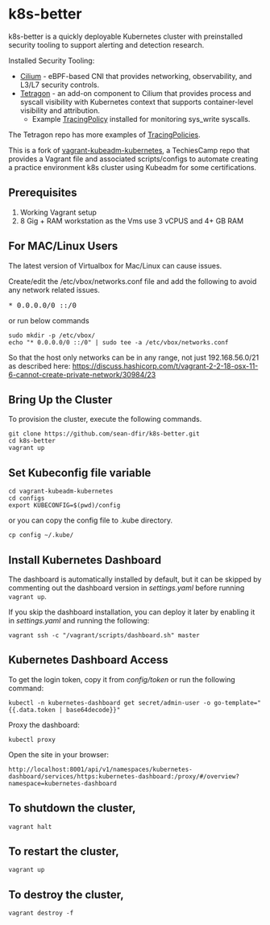 # k8s-better
k8s-better is a quickly deployable Kubernetes cluster with preinstalled security tooling to support alerting and detection research.

Installed Security Tooling:
* [Cilium](https://github.com/cilium/cilium) - eBPF-based CNI that provides networking, observability, and L3/L7 security controls. 
* [Tetragon](https://github.com/cilium/tetragon) - an add-on component to Cilium that provides process and syscall visibility with Kubernetes context that supports container-level visibility and attribution.
	* Example [TracingPolicy](https://tetragon.io/docs/concepts/tracing-policy/) installed for monitoring sys_write syscalls.

The Tetragon repo has more examples of [TracingPolicies](https://github.com/cilium/tetragon/tree/main/examples/tracingpolicy). 

This is a fork of [vagrant-kubeadm-kubernetes](https://github.com/techiescamp/vagrant-kubeadm-kubernetes), a TechiesCamp repo that provides a Vagrant file and associated scripts/configs to automate creating a practice environment k8s cluster using Kubeadm for some certifications. 


## Prerequisites

1. Working Vagrant setup
2. 8 Gig + RAM workstation as the Vms use 3 vCPUS and 4+ GB RAM

## For MAC/Linux Users

The latest version of Virtualbox for Mac/Linux can cause issues.

Create/edit the /etc/vbox/networks.conf file and add the following to avoid any network related issues.
<pre>* 0.0.0.0/0 ::/0</pre>

or run below commands

```shell
sudo mkdir -p /etc/vbox/
echo "* 0.0.0.0/0 ::/0" | sudo tee -a /etc/vbox/networks.conf
```

So that the host only networks can be in any range, not just 192.168.56.0/21 as described here:
https://discuss.hashicorp.com/t/vagrant-2-2-18-osx-11-6-cannot-create-private-network/30984/23

## Bring Up the Cluster

To provision the cluster, execute the following commands.

```shell
git clone https://github.com/sean-dfir/k8s-better.git
cd k8s-better
vagrant up
```
## Set Kubeconfig file variable

```shell
cd vagrant-kubeadm-kubernetes
cd configs
export KUBECONFIG=$(pwd)/config
```

or you can copy the config file to .kube directory.

```shell
cp config ~/.kube/
```

## Install Kubernetes Dashboard

The dashboard is automatically installed by default, but it can be skipped by commenting out the dashboard version in _settings.yaml_ before running `vagrant up`.

If you skip the dashboard installation, you can deploy it later by enabling it in _settings.yaml_ and running the following:
```shell
vagrant ssh -c "/vagrant/scripts/dashboard.sh" master
```

## Kubernetes Dashboard Access

To get the login token, copy it from _config/token_ or run the following command:
```shell
kubectl -n kubernetes-dashboard get secret/admin-user -o go-template="{{.data.token | base64decode}}"
```

Proxy the dashboard:
```shell
kubectl proxy
```

Open the site in your browser:
```shell
http://localhost:8001/api/v1/namespaces/kubernetes-dashboard/services/https:kubernetes-dashboard:/proxy/#/overview?namespace=kubernetes-dashboard
```

## To shutdown the cluster,

```shell
vagrant halt
```

## To restart the cluster,

```shell
vagrant up
```

## To destroy the cluster,

```shell
vagrant destroy -f
```

